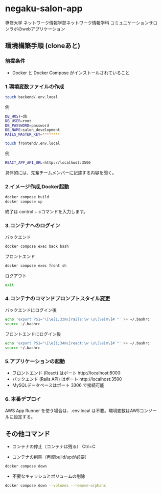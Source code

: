 # negaku-salon-app
専修大学 ネットワーク情報学部ネットワーク情報学科
コミュニケーションサロンラボのwebアプリケーション

## 環境構築手順 (cloneあと)

### 前提条件
- Docker と Docker Compose がインストールされていること

### 1.環境変数ファイルの作成

```bash
touch backend/.env.local
```
例
```bash
DB_HOST=db
DB_USER=root
DB_PASSWORD=password
DB_NAME=salon_development
RAILS_MASTER_KEY=********
```

```bash
touch frontend/.env.local
```
例
```bash
REACT_APP_API_URL=http://localhost:3500
```
具体的には、先輩チームメンバーに記述する内容を聞く。

### 2.イメージ作成,Docker起動

```bash
docker compose build
docker compose up
```
終了は control + cコマンドを入力します。

### 3.コンテナへのログイン
バックエンド
```bash
docker compose exec back bash
```
フロントエンド
```bash
docker compose exec front sh
```
ログアウト
```bash
exit
```

### 4.コンテナのコマンドプロンプトスタイル変更
バックエンドにログイン後
```bash
echo 'export PS1="\[\e[1;33m\]rails:\w \u\[\e[m\]# "' >> ~/.bashrc
source ~/.bashrc
```
フロントエンドにログイン後
```bash
echo 'export PS1="\[\e[1;34m\]react:\w \u\[\e[m\]# "' >> ~/.bashrc
source ~/.bashrc
```

### 5.アプリケーションの起動
- フロントエンド (React) はポート http://localhost:8000
- バックエンド (Rails API) はポート http://localhost:3500
- MySQLデータベースはポート 3306 で接続可能

### 6. 本番デプロイ
AWS App Runner を使う場合は、.env.local は不要。環境変数はAWSコンソールに設定する。

## その他コマンド
- コンテナの停止（コンテナは残る）
Ctrl+C

- コンテナの削除（再度build/upが必要）
```bash
docker compose down
```
- 不要なキャッシュとボリュームの削除
```bash
docker compose down --volumes --remove-orphans
```